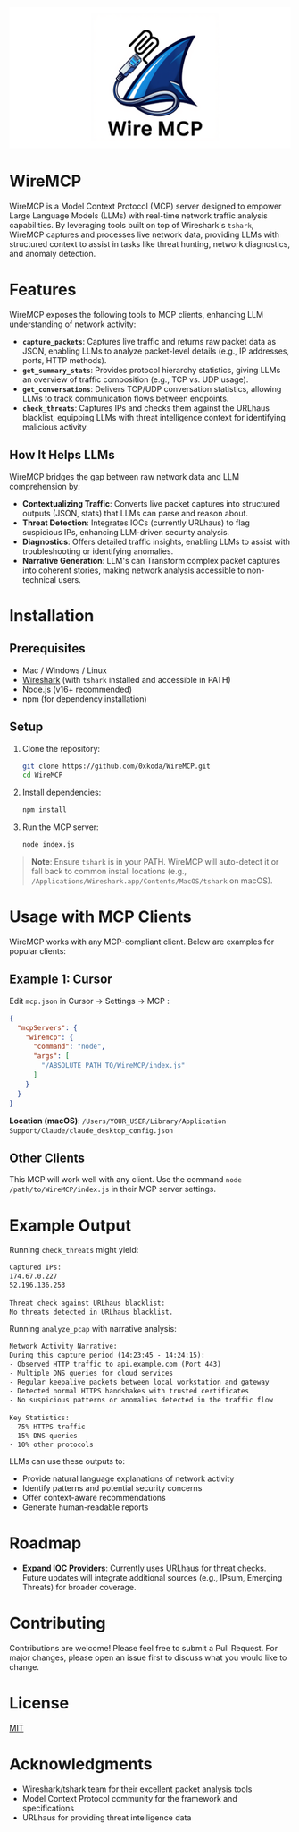 ![Wire-MCP Banner](Wire-MCP.png)

# WireMCP
WireMCP is a Model Context Protocol (MCP) server designed to empower Large Language Models (LLMs) with real-time network traffic analysis capabilities. By leveraging tools built on top of Wireshark's `tshark`, WireMCP captures and processes live network data, providing LLMs with structured context to assist in tasks like threat hunting, network diagnostics, and anomaly detection.

# Features
WireMCP exposes the following tools to MCP clients, enhancing LLM understanding of network activity:

- **`capture_packets`**: Captures live traffic and returns raw packet data as JSON, enabling LLMs to analyze packet-level details (e.g., IP addresses, ports, HTTP methods).
- **`get_summary_stats`**: Provides protocol hierarchy statistics, giving LLMs an overview of traffic composition (e.g., TCP vs. UDP usage).
- **`get_conversations`**: Delivers TCP/UDP conversation statistics, allowing LLMs to track communication flows between endpoints.
- **`check_threats`**: Captures IPs and checks them against the URLhaus blacklist, equipping LLMs with threat intelligence context for identifying malicious activity.

## How It Helps LLMs
WireMCP bridges the gap between raw network data and LLM comprehension by:
- **Contextualizing Traffic**: Converts live packet captures into structured outputs (JSON, stats) that LLMs can parse and reason about.
- **Threat Detection**: Integrates IOCs (currently URLhaus) to flag suspicious IPs, enhancing LLM-driven security analysis.
- **Diagnostics**: Offers detailed traffic insights, enabling LLMs to assist with troubleshooting or identifying anomalies.
- **Narrative Generation**: LLM's can Transform complex packet captures into coherent stories, making network analysis accessible to non-technical users.

# Installation

## Prerequisites
- Mac / Windows / Linux
- [Wireshark](https://www.wireshark.org/download.html) (with `tshark` installed and accessible in PATH)
- Node.js (v16+ recommended)
- npm (for dependency installation)

## Setup
1. Clone the repository:
   ```bash
   git clone https://github.com/0xkoda/WireMCP.git
   cd WireMCP
   ```

2. Install dependencies:
   ```bash
   npm install
   ```

3. Run the MCP server:
   ```bash
   node index.js
   ```

> **Note**: Ensure `tshark` is in your PATH. WireMCP will auto-detect it or fall back to common install locations (e.g., `/Applications/Wireshark.app/Contents/MacOS/tshark` on macOS).

# Usage with MCP Clients

WireMCP works with any MCP-compliant client. Below are examples for popular clients:

## Example 1: Cursor

Edit `mcp.json` in Cursor -> Settings -> MCP :

```json
{
  "mcpServers": {
    "wiremcp": {
      "command": "node",
      "args": [
        "/ABSOLUTE_PATH_TO/WireMCP/index.js"
      ]
    }
  }
}
```

**Location (macOS)**: `/Users/YOUR_USER/Library/Application Support/Claude/claude_desktop_config.json`

## Other Clients

This MCP will work well with any client. Use the command `node /path/to/WireMCP/index.js` in their MCP server settings.

# Example Output

Running `check_threats` might yield:

```
Captured IPs:
174.67.0.227
52.196.136.253

Threat check against URLhaus blacklist:
No threats detected in URLhaus blacklist.
```

Running `analyze_pcap` with narrative analysis:

```
Network Activity Narrative:
During this capture period (14:23:45 - 14:24:15):
- Observed HTTP traffic to api.example.com (Port 443)
- Multiple DNS queries for cloud services
- Regular keepalive packets between local workstation and gateway
- Detected normal HTTPS handshakes with trusted certificates
- No suspicious patterns or anomalies detected in the traffic flow

Key Statistics:
- 75% HTTPS traffic
- 15% DNS queries
- 10% other protocols
```

LLMs can use these outputs to:
- Provide natural language explanations of network activity
- Identify patterns and potential security concerns
- Offer context-aware recommendations
- Generate human-readable reports

# Roadmap

- **Expand IOC Providers**: Currently uses URLhaus for threat checks. Future updates will integrate additional sources (e.g., IPsum, Emerging Threats) for broader coverage.


# Contributing

Contributions are welcome! Please feel free to submit a Pull Request. For major changes, please open an issue first to discuss what you would like to change.

# License

[MIT](LICENSE)

# Acknowledgments

- Wireshark/tshark team for their excellent packet analysis tools
- Model Context Protocol community for the framework and specifications
- URLhaus for providing threat intelligence data